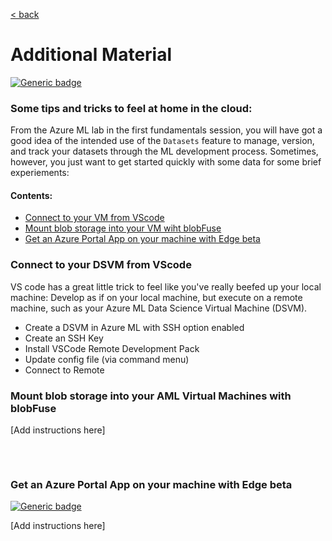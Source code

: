 [< back](../Lab2.md#The-Plan-for-the-Day)

# Additional Material 
[![Generic badge](https://img.shields.io/badge/STATUS-DRAFT-ORANGE.svg)](https://shields.io/)

### Some tips and tricks to feel at home in the cloud:

From the Azure ML lab in the first fundamentals session, you will have got a good idea of the intended use of the `Datasets` feature to manage, version, and track your datasets through the ML development process. Sometimes, however, you just want to get started quickly with some data for some brief experiements: 

#### Contents:
- [Connect to your VM from VScode](#ConnecttoyourDSVMfromVSCode)
- [Mount blob storage into your VM wiht blobFuse](#MountblobstorageintoyourAMLVirtualMachineswithblobFuse)
- [Get an Azure Portal App on your machine with Edge beta](#GetanAzurePortalApponyourmachinewithEdgebeta)
### Connect to your DSVM from VScode
VS code has a great little trick to feel like you've really beefed up your local machine: Develop as if on your local machine, but execute on a remote machine, such as your Azure ML Data Science Virtual Machine (DSVM).

- Create a DSVM in Azure ML with SSH option enabled
- Create an SSH Key
- Install VSCode Remote Development Pack
- Update config file (via command menu)
- Connect to Remote

### Mount blob storage into your AML Virtual Machines with blobFuse

[Add instructions here]

<pre>


</pre>


### Get an Azure Portal App on your machine with Edge beta
[![Generic badge](https://img.shields.io/badge/mode-no_code-BLUE.svg)](https://shields.io/)

[Add instructions here]
<pre>


</pre>